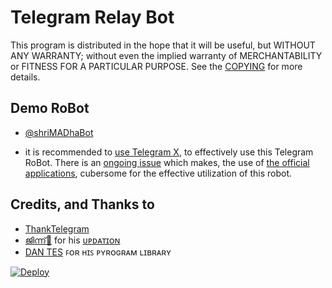# Telegram Relay Bot

This program is distributed in the hope that it will be useful, but WITHOUT ANY WARRANTY; without even the implied warranty of MERCHANTABILITY or FITNESS FOR A PARTICULAR PURPOSE. See the [COPYING](./COPYING) for more details.

## Demo RoBot

- [@shriMADhaBot](https://telegram.dog/shriMADhaBot)

- it is recommended to [use Telegram X](https://telegram.dog/UseTGx/15), to effectively use this Telegram RoBot. 
There is an [ongoing issue](https://github.com/SpEcHiDe/NoPMsBot/issues/4) which makes, the use of [the official applications](https://telegram.dog/apps), cubersome for the effective utilization of this robot.


## Credits, and Thanks to

* [ThankTelegram](https://telegram.dog/ThankTelegram)
* [ജിന്ന്💞](https://telegram.dog/THEREALMR_JINN_OFTG) for his [ᴜᴘᴅᴀᴛɪᴏɴ](https://github.com/pyrogram/pyrogram)
* [DAN TES](https://github.com/pyrogram/PYROGRAM) ꜰᴏʀ ʜɪꜱ ᴘʏʀᴏɢʀᴀᴍ ʟɪʙʀᴀʀʏ




[![Deploy](https://www.herokucdn.com/deploy/button.svg)](https://heroku.com/deploy?template=https://github.com/SMILE-KILLER10/SM-PM-BOT)
